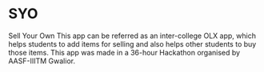 # SYO
Sell Your Own
 This app can be referred as an inter-college OLX app, which helps students to add items for selling and also helps other students to buy those items.
 This app was made in a 36-hour Hackathon organised by AASF-IIITM Gwalior.
 
